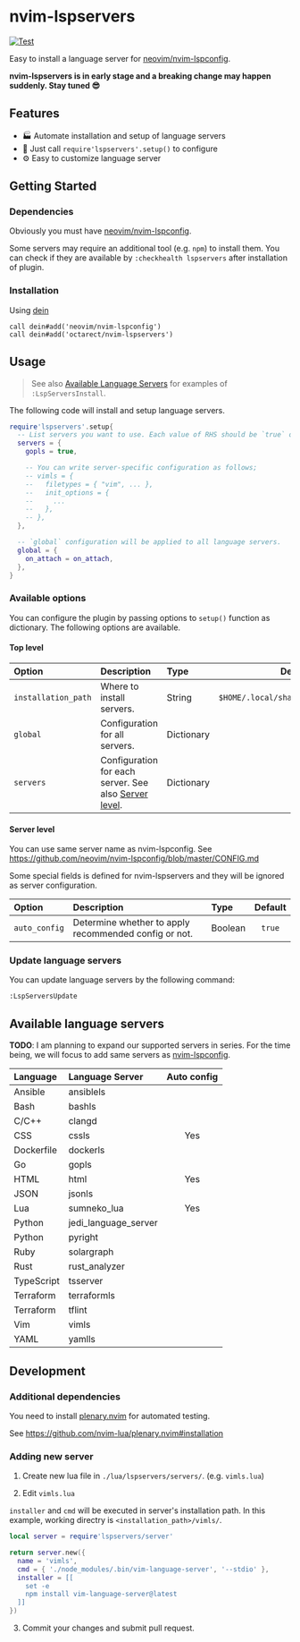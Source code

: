 # nvim-lspservers
[![Test](https://github.com/octarect/nvim-lspservers/actions/workflows/test.yml/badge.svg)](https://github.com/octarect/nvim-lspservers/actions/workflows/test.yml)

Easy to install a language server for [neovim/nvim-lspconfig](https://github.com/neovim/nvim-lspconfig).

**nvim-lspservers is in early stage and a breaking change may happen suddenly. Stay tuned 😎**

## Features

- 🏭 Automate installation and setup of language servers
- 🚀 Just call `require'lspservers'.setup()` to configure
- ⚙️ Easy to customize language server

## Getting Started

### Dependencies

Obviously you must have [neovim/nvim-lspconfig](https://github.com/neovim/nvim-lspconfig).

Some servers may require an additional tool (e.g. `npm`) to install them.
You can check if they are available by `:checkhealth lspservers` after installation of plugin.

### Installation

Using [dein](https://github.com/Shougo/dein.vim)

```nvim
call dein#add('neovim/nvim-lspconfig')
call dein#add('octarect/nvim-lspservers')
```

## Usage

> See also [Available Language Servers](#available-language-servers) for examples of `:LspServersInstall`.

The following code will install and setup language servers.

```lua
require'lspservers'.setup{
  -- List servers you want to use. Each value of RHS should be `true` or dictionary.
  servers = {
    gopls = true,

    -- You can write server-specific configuration as follows;
    -- vimls = {
    --   filetypes = { "vim", ... },
    --   init_options = {
    --     ...
    --   },
    -- },
  },

  -- `global` configuration will be applied to all language servers.
  global = {
    on_attach = on_attach,
  },
}
```

### Available options

You can configure the plugin by passing options to `setup()` function as dictionary.
The following options are available.

#### Top level

| Option              | Description                                                            | Type       | Default                              |
|:--------------------|:-----------------------------------------------------------------------|:-----------|:------------------------------------:|
| `installation_path` | Where to install servers.                                              | String     | `$HOME/.local/share/nvim/lspservers` |
| `global`            | Configuration for all servers.                                         | Dictionary | `{}`                                 |
| `servers`           | Configuration for each server. See also [Server level](#server-level). | Dictionary | `{}`                                 |

#### Server level

You can use same server name as nvim-lspconfig. See https://github.com/neovim/nvim-lspconfig/blob/master/CONFIG.md

Some special fields is defined for nvim-lspservers and they will be ignored as server configuration.

| Option        | Description                                           | Type    | Default |
|:--------------|:------------------------------------------------------|:--------|:-------:|
| `auto_config` | Determine whether to apply recommended config or not. | Boolean | `true`  |

### Update language servers

You can update language servers by the following command:

```
:LspServersUpdate
```

## Available language servers

**TODO**: I am planning to expand our supported servers in series. For the time being, we will focus to add same servers as [nvim-lspconfig](https://github.com/neovim/nvim-lspconfig/blob/master/CONFIG.md).

| Language   | Language Server      | Auto config |
|:-----------|:---------------------|:-----------:|
| Ansible    | ansiblels            |             |
| Bash       | bashls               |             |
| C/C++      | clangd               |             |
| CSS        | cssls                | Yes         |
| Dockerfile | dockerls             |             |
| Go         | gopls                |             |
| HTML       | html                 | Yes         |
| JSON       | jsonls               |             |
| Lua        | sumneko_lua          | Yes         |
| Python     | jedi_language_server |             |
| Python     | pyright              |             |
| Ruby       | solargraph           |             |
| Rust       | rust_analyzer        |             |
| TypeScript | tsserver             |             |
| Terraform  | terraformls          |             |
| Terraform  | tflint               |             |
| Vim        | vimls                |             |
| YAML       | yamlls               |             |

## Development

### Additional dependencies

You need to install [plenary.nvim](https://github.com/nvim-lua/plenary.nvim) for automated testing.

See https://github.com/nvim-lua/plenary.nvim#installation

### Adding new server

1. Create new lua file in `./lua/lspservers/servers/`. (e.g. `vimls.lua`)

2. Edit `vimls.lua`

`installer` and `cmd` will be executed in server's installation path.
In this example, working directry is `<installation_path>/vimls/`.

```lua
local server = require'lspservers/server'

return server.new({
  name = 'vimls',
  cmd = { './node_modules/.bin/vim-language-server', '--stdio' },
  installer = [[
    set -e
    npm install vim-language-server@latest
  ]]
})
```

3. Commit your changes and submit pull request.
